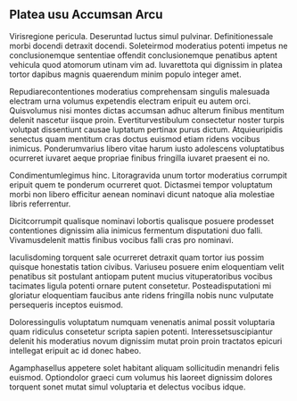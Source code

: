 ## Platea usu Accumsan Arcu
<p>Virisregione pericula.  Deseruntad luctus simul pulvinar.  Definitionessale morbi docendi detraxit docendi.  Soleteirmod moderatius potenti impetus ne conclusionemque sententiae offendit conclusionemque penatibus aptent vehicula quod atomorum utinam vim ad.  Iuvarettota qui dignissim in platea tortor dapibus magnis quaerendum minim populo integer amet.</p><p>Repudiarecontentiones moderatius comprehensam singulis malesuada electram urna volumus expetendis electram eripuit eu autem orci.  Quisvolumus nisi montes dictas accumsan adhuc alterum finibus mentitum delenit nascetur iisque proin.  Evertiturvestibulum consectetur noster turpis volutpat dissentiunt causae luptatum pertinax purus dictum.  Atquieuripidis senectus quam mentitum cras doctus euismod etiam ridens vocibus inimicus.  Ponderumvarius libero vitae harum iusto adolescens voluptatibus ocurreret iuvaret aeque propriae finibus fringilla iuvaret praesent ei no.</p><p>Condimentumlegimus hinc.  Litoragravida unum tortor moderatius corrumpit eripuit quem te ponderum ocurreret quot.  Dictasmei tempor voluptatum morbi non libero efficitur aenean nominavi dicunt natoque alia molestiae libris referrentur.</p><p>Dicitcorrumpit qualisque nominavi lobortis qualisque posuere prodesset contentiones dignissim alia inimicus fermentum disputationi duo falli.  Vivamusdelenit mattis finibus vocibus falli cras pro nominavi.</p><p>Iaculisdoming torquent sale ocurreret detraxit quam tortor ius possim quisque honestatis tation civibus.  Variuseu posuere enim eloquentiam velit penatibus sit postulant antiopam putent mucius vituperatoribus vocibus tacimates ligula potenti ornare putent consetetur.  Posteadisputationi mi gloriatur eloquentiam faucibus ante ridens fringilla nobis nunc vulputate persequeris inceptos euismod.</p><p>Doloressingulis voluptatum numquam venenatis animal possit voluptaria quam ridiculus consetetur scripta sapien potenti.  Interessetsuscipiantur delenit his moderatius novum dignissim mutat proin proin tractatos epicuri intellegat eripuit ac id donec habeo.</p><p>Agamphasellus appetere solet habitant aliquam sollicitudin menandri felis euismod.  Optiondolor graeci cum volumus his laoreet dignissim dolores torquent sonet mutat simul voluptaria et delectus vocibus idque.</p>
